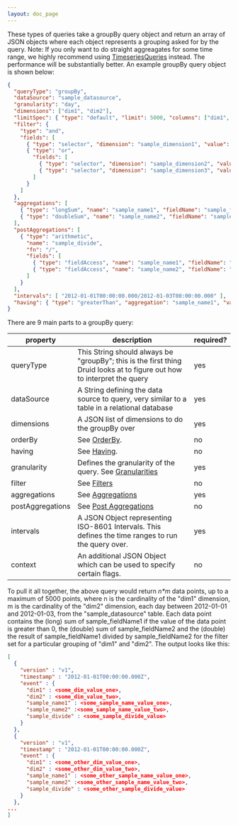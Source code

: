 ```yaml
---
layout: doc_page
---
```

These types of queries take a groupBy query object and return an array of JSON objects where each object represents a grouping asked for by the query. Note: If you only want to do straight aggreagates for some time range, we highly recommend using [TimeseriesQueries](TimeseriesQuery.html) instead. The performance will be substantially better.
An example groupBy query object is shown below:

``` json
{
  "queryType": "groupBy",
  "dataSource": "sample_datasource",
  "granularity": "day",
  "dimensions": ["dim1", "dim2"],
  "limitSpec": { "type": "default", "limit": 5000, "columns": ["dim1", "metric1"] },
  "filter": {
    "type": "and",
    "fields": [
      { "type": "selector", "dimension": "sample_dimension1", "value": "sample_value1" },
      { "type": "or", 
        "fields": [
          { "type": "selector", "dimension": "sample_dimension2", "value": "sample_value2" },
          { "type": "selector", "dimension": "sample_dimension3", "value": "sample_value3" }
        ]
      }
    ]
  },
  "aggregations": [
    { "type": "longSum", "name": "sample_name1", "fieldName": "sample_fieldName1" },
    { "type": "doubleSum", "name": "sample_name2", "fieldName": "sample_fieldName2" }
  ],
  "postAggregations": [
    { "type": "arithmetic",
      "name": "sample_divide",
      "fn": "/",
      "fields": [
        { "type": "fieldAccess", "name": "sample_name1", "fieldName": "sample_fieldName1" },
        { "type": "fieldAccess", "name": "sample_name2", "fieldName": "sample_fieldName2" }
      ]
    }
  ],
  "intervals": [ "2012-01-01T00:00:00.000/2012-01-03T00:00:00.000" ],
  "having": { "type": "greaterThan", "aggregation": "sample_name1", "value": 0 }
}
```

There are 9 main parts to a groupBy query:

|property|description|required?|
|--------|-----------|---------|
|queryType|This String should always be "groupBy"; this is the first thing Druid looks at to figure out how to interpret the query|yes|
|dataSource|A String defining the data source to query, very similar to a table in a relational database|yes|
|dimensions|A JSON list of dimensions to do the groupBy over|yes|
|orderBy|See [OrderBy](OrderBy.html).|no|
|having|See [Having](Having.html).|no|
|granularity|Defines the granularity of the query. See [Granularities](Granularities.html)|yes|
|filter|See [Filters](Filters.html)|no|
|aggregations|See [Aggregations](Aggregations.html)|yes|
|postAggregations|See [Post Aggregations](Post-aggregations.html)|no|
|intervals|A JSON Object representing ISO-8601 Intervals. This defines the time ranges to run the query over.|yes|
|context|An additional JSON Object which can be used to specify certain flags.|no|

To pull it all together, the above query would return *n\*m* data points, up to a maximum of 5000 points, where n is the cardinality of the "dim1" dimension, m is the cardinality of the "dim2" dimension, each day between 2012-01-01 and 2012-01-03, from the "sample_datasource" table. Each data point contains the (long) sum of sample_fieldName1 if the value of the data point is greater than 0, the (double) sum of sample_fieldName2 and the (double) the result of sample_fieldName1 divided by sample_fieldName2 for the filter set for a particular grouping of "dim1" and "dim2". The output looks like this:

```json
[ 
  {
    "version" : "v1",
    "timestamp" : "2012-01-01T00:00:00.000Z",
    "event" : {
      "dim1" : <some_dim_value_one>,
      "dim2" : <some_dim_value_two>,
      "sample_name1" : <some_sample_name_value_one>,
      "sample_name2" :<some_sample_name_value_two>,
      "sample_divide" : <some_sample_divide_value>
    }
  }, 
  {
    "version" : "v1",
    "timestamp" : "2012-01-01T00:00:00.000Z",
    "event" : {
      "dim1" : <some_other_dim_value_one>,
      "dim2" : <some_other_dim_value_two>,
      "sample_name1" : <some_other_sample_name_value_one>,
      "sample_name2" :<some_other_sample_name_value_two>,
      "sample_divide" : <some_other_sample_divide_value>
    }
  },
...
]
```